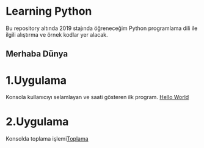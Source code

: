 # Learning Python

Bu repository altında 2019 stajında öğreneceğim Python programlama dili ile ilgili alıştırma ve örnek kodlar yer alacak.

## Merhaba Dünya

# 1.Uygulama

Konsola kullanıcıyı selamlayan ve saati gösteren ilk program.
[Hello World](/src/HelloWorld.py)


# 2.Uygulama

Konsolda toplama işlemi[Toplama](/src/Toplama)
